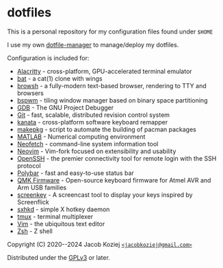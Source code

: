 # dotfiles

This is a personal repository for my configuration files found under
`$HOME`

I use my own [dotfile-manager] to manage/deploy my dotfiles.

Configuration is included for:

* [Alacritty] - cross-platform, GPU-accelerated terminal emulator
* [bat] - a cat(1) clone with wings
* [browsh] - a fully-modern text-based browser, rendering to TTY and
  browsers
* [bspwm] - tiling window manager based on binary space partitioning
* [GDB] - The GNU Project Debugger
* [Git] - fast, scalable, distributed revision control system
* [kanata] - cross-platform software keyboard remapper
* [makepkg] - script to automate the building of pacman packages
* [MATLAB] - Numerical computing environment
* [Neofetch] - command-line system information tool
* [Neovim] - Vim-fork focused on extensibility and usability
* [OpenSSH] -  the premier connectivity tool for remote login with the SSH
  protocol
* [Polybar] - fast and easy-to-use status bar
* [QMK Firmware] - Open-source keyboard firmware for Atmel AVR and Arm
  USB families
* [screenkey] - A screencast tool to display your keys inspired by
  Screenflick
* [sxhkd] - simple X hotkey daemon
* [tmux] - terminal multiplexer
* [Vim] - the ubiquitous text editor
* [Zsh] - Z shell

Copyright (C) 2020--2024  Jacob Koziej [`<jacobkoziej@gmail.com>`]

Distributed under the [GPLv3] or later.


[dotfile-manager]: https://git.jacobkoziej.xyz/dotfile-manager/
[Alacritty]: https://github.com/alacritty/alacritty
[bat]: https://github.com/sharkdp/bat
[browsh]: https://www.brow.sh/
[bspwm]: https://github.com/baskerville/bspwm
[GDB]: https://www.gnu.org/software/gdb/
[Git]: https://git-scm.com/
[kanata]: https://github.com/jtroo/kanata
[makepkg]: https://git.archlinux.org/pacman.git/tree/scripts/makepkg.sh.in
[MATLAB]: https://www.mathworks.com/products/matlab.html
[Neofetch]: https://github.com/dylanaraps/neofetch
[Neovim]: https://neovim.io/
[OpenSSH]: https://www.openssh.com/
[Polybar]: https://polybar.github.io/
[QMK Firmware]: https://qmk.fm/
[screenkey]: https://www.thregr.org/~wavexx/software/screenkey/
[sxhkd]: https://github.com/baskerville/sxhkd
[tmux]: https://tmux.github.io/
[Vim]: https://www.vim.org/
[Zsh]: https://www.zsh.org/

[`<jacobkoziej@gmail.com>`]: mailto:jacobkoziej@gmail.com
[GPLv3]: LICENSE.md
